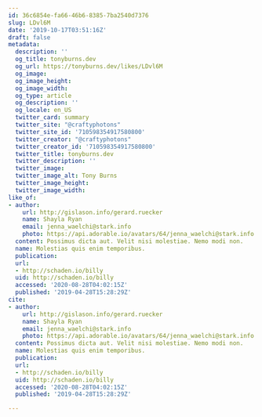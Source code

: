 ```yaml
---
id: 36c6854e-fa66-46b6-8385-7ba2540d7376
slug: LDvl6M
date: '2019-10-17T03:51:16Z'
draft: false
metadata:
  description: ''
  og_title: tonyburns.dev
  og_url: https://tonyburns.dev/likes/LDvl6M
  og_image: 
  og_image_height: 
  og_image_width: 
  og_type: article
  og_description: ''
  og_locale: en_US
  twitter_card: summary
  twitter_site: "@craftyphotons"
  twitter_site_id: '710598354917580800'
  twitter_creator: "@craftyphotons"
  twitter_creator_id: '710598354917580800'
  twitter_title: tonyburns.dev
  twitter_description: ''
  twitter_image: 
  twitter_image_alt: Tony Burns
  twitter_image_height: 
  twitter_image_width: 
like_of:
- author:
    url: http://gislason.info/gerard.ruecker
    name: Shayla Ryan
    email: jenna_waelchi@stark.info
    photo: https://api.adorable.io/avatars/64/jenna_waelchi@stark.info.png
  content: Possimus dicta aut. Velit nisi molestiae. Nemo modi non.
  name: Molestias quis enim temporibus.
  publication: 
  url:
  - http://schaden.io/billy
  uid: http://schaden.io/billy
  accessed: '2020-08-28T04:02:15Z'
  published: '2019-04-28T15:28:29Z'
cite:
- author:
    url: http://gislason.info/gerard.ruecker
    name: Shayla Ryan
    email: jenna_waelchi@stark.info
    photo: https://api.adorable.io/avatars/64/jenna_waelchi@stark.info.png
  content: Possimus dicta aut. Velit nisi molestiae. Nemo modi non.
  name: Molestias quis enim temporibus.
  publication: 
  url:
  - http://schaden.io/billy
  uid: http://schaden.io/billy
  accessed: '2020-08-28T04:02:15Z'
  published: '2019-04-28T15:28:29Z'

---
```



